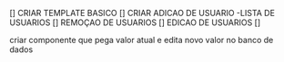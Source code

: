 [] CRIAR TEMPLATE BASICO
[] CRIAR ADICAO DE USUARIO
    -LISTA DE USUARIOS
[] REMOÇAO DE USUARIOS
[] EDICAO DE USUARIOS
[] 

criar componente que pega valor atual e edita novo valor no banco de dados